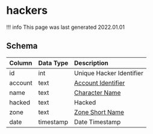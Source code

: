 # hackers

!!! info
	This page was last generated 2022.01.01

## Schema

| Column | Data Type | Description |
| :--- | :--- | :--- |
| id | int | Unique Hacker Identifier |
| account | text | [Account Identifier](../../schema/account/account.md) |
| name | text | [Character Name](../../schema/characters/character_data.md) |
| hacked | text | Hacked |
| zone | text | [Zone Short Name](../../../../server/zones/zone-list) |
| date | timestamp | Date Timestamp |

